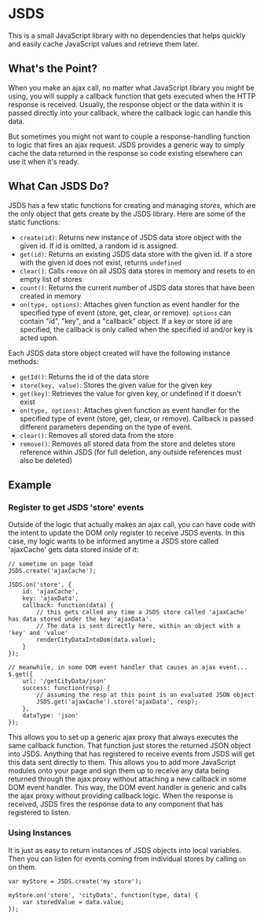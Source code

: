 JSDS
====

This is a small JavaScript library with no dependencies that helps quickly and easily cache JavaScript values and retrieve them later.

What's the Point?
-----------------

When you make an ajax call, no matter what JavaScript library you might be using, you will supply a callback function that gets executed when the HTTP response is received. Usually, the response object or the data within it is passed directly into your callback, where the callback logic can handle this data.

But sometimes you might not want to couple a response-handling function to logic that fires an ajax request. JSDS provides a generic way to simply cache the data returned in the response so code existing elsewhere can use it when it's ready.

What Can JSDS Do?
-----------------

JSDS has a few static functions for creating and managing _stores_, which are the only object that gets create by the JSDS library. Here are some of the static functions:

* `create(id)`: Returns new instance of JSDS data store object with the given id. If id is omitted, a random id is assigned.
* `get(id)`: Returns an existing JSDS data store with the given id. If a store with the given id does not exist, returns `undefined`
* `clear()`: Calls `remove` on all JSDS data stores in memory and resets to en empty list of stores
* `count()`: Returns the current number of JSDS data stores that have been created in memory
* `on(type, options)`: Attaches given function as event handler for the specified type of event (store, get, clear, or remove). `options` can contain "id", "key", and a "callback" object. If a key or store id are specified, the callback is only called when the specified id and/or key is acted upon.

Each JSDS data store object created will have the following instance methods:

* `getId()`: Returns the id of the data store
* `store(key, value)`: Stores the given value for the given key
* `get(key)`: Retrieves the value for given key, or undefined if it doesn't exist
* `on(type, options)`: Attaches given function as event handler for the specified type of event (store, get, clear, or remove). Callback is passed different parameters depending on the type of event.
* `clear()`: Removes all stored data from the store
* `remove()`: Removes all stored data from the store and deletes store reference within JSDS (for full deletion, any outside references must also be deleted)

Example
-------

### Register to get JSDS 'store' events

Outside of the logic that actually makes an ajax call, you can have code with the intent to update the DOM only register to receive JSDS events. In this case, my logic wants to be informed anytime a JSDS store called 'ajaxCache' gets data stored inside of it:

	// sometime on page load
	JSDS.create('ajaxCache');
	
	JSDS.on('store', {
	    id: 'ajaxCache', 
	    key: 'ajaxData', 
	    callback: function(data) {
		    // this gets called any time a JSDS store called 'ajaxCache' has data stored under the key 'ajaxData'. 
		    // The data is sent directly here, within an object with a 'key' and 'value'
		    renderCityDataIntoDom(data.value);
	    }
	});
	
	// meanwhile, in some DOM event handler that causes an ajax event...
	$.get({
		url: '/getCityData/json'
		success: function(resp) {
			// assuming the resp at this point is an evaluated JSON object
			JSDS.get('ajaxCache').store('ajaxData', resp);
		},
		dataType: 'json'
	});

This allows you to set up a generic ajax proxy that always executes the same callback function. That function just stores the returned JSON object into JSDS. Anything that has registered to receive events from JSDS will get this data sent directly to them. This allows you to add more JavaScript modules onto your page and sign them up to receive any data being returned through the ajax proxy without attaching a new callback in some DOM event handler. This way, the DOM event handler is generic and calls the ajax proxy without providing callback logic. When the response is received, JSDS fires the response data to any component that has registered to listen.

### Using Instances

It is just as easy to return instances of JSDS objects into local variables. Then you can listen for events coming from individual stores by calling `on` on them.

	var myStore = JSDS.create('my store');
	
	myStore.on('store', 'cityData', function(type, data) {
		var storedValue = data.value;
	});
	
